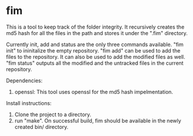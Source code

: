 # fim
This is a tool to keep track of the folder integrity. It recursively creates the md5 hash for all the files in the path and
stores it under the ".fim" directory. 

Currently init, add and status are the only three commands available. "fim init" to ininitalize the empty repository. "fim add" can be used to add the files to the repository. It can also be used to add the modified files as well.
"fim status" outputs all the modified and the untracked files in the current repository.


Dependencies:
1. openssl: This tool uses openssl for the md5 hash impelmentation.


Install instructions:
1. Clone the project to a directory.
2. run "make". On successful build, fim should be available in the newly created bin/ directory.

